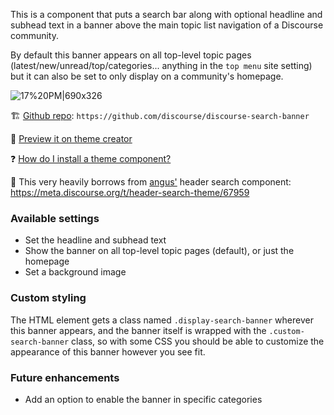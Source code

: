 This is a component that puts a search bar along with optional headline and subhead text in a banner above the main topic list navigation of a Discourse community.

By default this banner appears on all top-level topic pages (latest/new/unread/top/categories... anything in the `top menu` site setting) but it can also be set to only display on a community's homepage.

![17%20PM|690x326](https://d11a6trkgmumsb.cloudfront.net/optimized/3X/1/4/14ec7e5d17d7b8bd203759ce1c9b69605e2d9e03_2_1380x652.png)

:building_construction: [Github repo](https://github.com/discourse/discourse-search-banner): `https://github.com/discourse/discourse-search-banner`

:telescope: [Preview it on theme creator](https://theme-creator.discourse.org/theme/awesomerobot/discourse-search-banner)

:question: [How do I install a theme component?](https://meta.discourse.org/t/how-do-i-install-a-theme-or-theme-component/63682)

:sparkling_heart: This very heavily borrows from [angus'](https://github.com/angusmcleod) header search component: https://meta.discourse.org/t/header-search-theme/67959

### Available settings

- Set the headline and subhead text
- Show the banner on all top-level topic pages (default), or just the homepage
- Set a background image

### Custom styling

The HTML element gets a class named `.display-search-banner` wherever this banner appears, and the banner itself is wrapped with the `.custom-search-banner` class, so with some CSS you should be able to customize the appearance of this banner however you see fit.

### Future enhancements

- Add an option to enable the banner in specific categories
